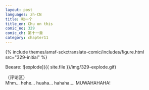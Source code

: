 ```yaml
---
layout: post
languages: zh-CN
title: 啾一个
title_en: Chu on this
comic_no: 329
comic_ch: 第十一章
category: chapter11
---
```

{% include themes/amsf-sckctranslate-comic/includes/figure.html src="329-initial" %}

Beeare: ![explode]({{ site.file }}/img/329-explode.gif)

（评论区）  
Mhm… hehe… huaha… hahaha…. MUWAHAHAHA!
